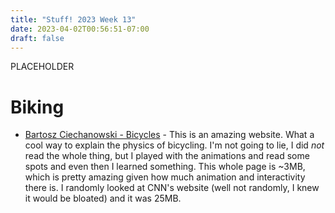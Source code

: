 ```yaml
---
title: "Stuff! 2023 Week 13"
date: 2023-04-02T00:56:51-07:00
draft: false
---
```


PLACEHOLDER
# Biking

- [Bartosz Ciechanowski - Bicycles](https://ciechanow.ski/bicycle/) - This is an amazing website. What a cool way to explain the physics of bicycling. I'm not going to lie, I did *not* read the whole thing, but I played with the animations and read some spots and even then I learned something. This whole page is ~3MB, which is pretty amazing given how much animation and interactivity there is. I randomly looked at CNN's website (well not randomly, I knew it would be bloated) and it was 25MB.
